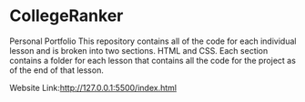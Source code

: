 # CollegeRanker
Personal Portfolio 
This repository contains all of the code for each individual lesson and is broken into two sections. HTML and CSS. 
Each section contains a folder for each lesson that contains all the code for the project as of the end of that lesson.

Website Link:http://127.0.0.1:5500/index.html
